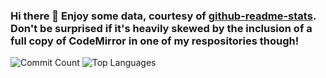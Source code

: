 ### Hi there 👋 Enjoy some data, courtesy of [github-readme-stats](https://github.com/anuraghazra/github-readme-stats). Don't be surprised if it's heavily skewed by the inclusion of a full copy of CodeMirror in one of my respositories though!

![Commit Count](https://github-readme-stats.vercel.app/api?username=ecc521&theme=dark&show_icons=true&count_private=true&include_all_commits=true?hide_credits=true)
![Top Languages](https://github-readme-stats.vercel.app/api/top-langs/?username=ecc521&layout=compact&langs_count=10?hide_credits=true&theme=highcontrast)
